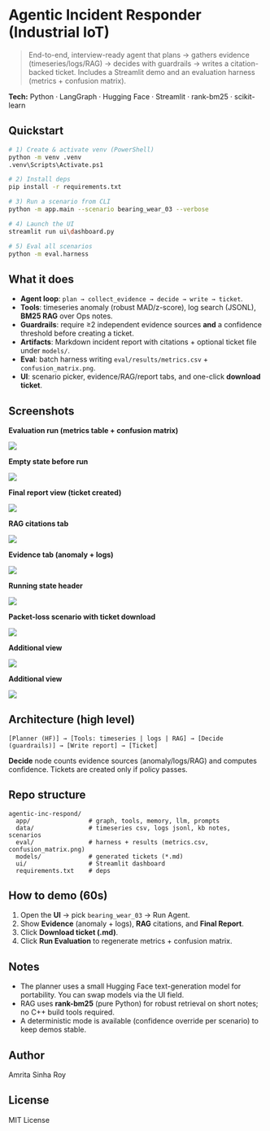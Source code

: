 # Agentic Incident Responder (Industrial IoT)

> End-to-end, interview-ready agent that plans → gathers evidence (timeseries/logs/RAG) → decides with guardrails → writes a citation-backed ticket. Includes a Streamlit demo and an evaluation harness (metrics + confusion matrix).

**Tech:** Python · LangGraph · Hugging Face · Streamlit · rank-bm25 · scikit-learn

## Quickstart

```bash
# 1) Create & activate venv (PowerShell)
python -m venv .venv
.venv\Scripts\Activate.ps1

# 2) Install deps
pip install -r requirements.txt

# 3) Run a scenario from CLI
python -m app.main --scenario bearing_wear_03 --verbose

# 4) Launch the UI
streamlit run ui\dashboard.py

# 5) Eval all scenarios
python -m eval.harness
```

## What it does

- **Agent loop**: `plan → collect_evidence → decide → write → ticket`.
- **Tools**: timeseries anomaly (robust MAD/z-score), log search (JSONL), **BM25 RAG** over Ops notes.
- **Guardrails**: require ≥2 independent evidence sources **and** a confidence threshold before creating a ticket.
- **Artifacts**: Markdown incident report with citations + optional ticket file under `models/`.
- **Eval**: batch harness writing `eval/results/metrics.csv` + `confusion_matrix.png`.
- **UI**: scenario picker, evidence/RAG/report tabs, and one-click **download ticket**.

## Screenshots

**Evaluation run (metrics table + confusion matrix)**

![](<assets/01_Screenshot_(1461).png>)

**Empty state before run**

![](<assets/02_Screenshot_(1462).png>)

**Final report view (ticket created)**

![](<assets/03_Screenshot_(1463).png>)

**RAG citations tab**

![](<assets/04_Screenshot_(1464).png>)

**Evidence tab (anomaly + logs)**

![](<assets/05_Screenshot_(1465).png>)

**Running state header**

![](<assets/06_Screenshot_(1466).png>)

**Packet-loss scenario with ticket download**

![](<assets/07_Screenshot_(1467).png>)

**Additional view**

![](<assets/08_Screenshot_(1468).png>)

**Additional view**

![](<assets/09_Screenshot_(1469).png>)

## Architecture (high level)

```text
[Planner (HF)] → [Tools: timeseries | logs | RAG] → [Decide (guardrails)] → [Write report] → [Ticket]
```

**Decide** node counts evidence sources (anomaly/logs/RAG) and computes confidence. Tickets are created only if policy passes.

## Repo structure

```text
agentic-inc-respond/
  app/                # graph, tools, memory, llm, prompts
  data/               # timeseries csv, logs jsonl, kb notes, scenarios
  eval/               # harness + results (metrics.csv, confusion_matrix.png)
  models/             # generated tickets (*.md)
  ui/                 # Streamlit dashboard
  requirements.txt    # deps
```

## How to demo (60s)

1. Open the **UI** → pick `bearing_wear_03` → Run Agent.
2. Show **Evidence** (anomaly + logs), **RAG** citations, and **Final Report**.
3. Click **Download ticket (.md)**.
4. Click **Run Evaluation** to regenerate metrics + confusion matrix.

## Notes

- The planner uses a small Hugging Face text-generation model for portability. You can swap models via the UI field.
- RAG uses **rank-bm25** (pure Python) for robust retrieval on short notes; no C++ build tools required.
- A deterministic mode is available (confidence override per scenario) to keep demos stable.

## Author

Amrita Sinha Roy

## License

MIT License
